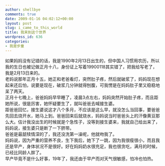 ```yaml
---
author: shellbye
comments: true
date: 2009-01-16 04:02:12+00:00
layout: post
slug: i_came_to_this_world
title: 我来到这个世界
wordpress_id: 636
categories:
- 我是步童
---
```


如果妈妈没有记错的话，我是1990年2月13日出生的，但中国人习惯用农历，所以我的生日也被记做正月十八，身份证上写着19900118其实错了，把我给写老了，我是2月13日来的。   
老妈说那年正月十五，她正和老爸看灯，突然肚子疼，然后就破浆了，妈妈现在想起来还后怕，说要是现在，破浆几分钟就得刨腹，可我愣是在妈妈肚子里又稳稳地呆了两天。  
正月十七晚上，爸爸妈妈早早睡了，凌晨3点左右，妈妈突然开始肚子疼，而且距她所说，很是厉害，她怀疑要生了，就叫爸爸去喊接生婆。   
距爸爸回忆，接生婆说这才八个多月，不应该是这么早，就没怎么当回事，要爸爸先回去烧开水，她马上到。爸爸回来后就烧水，妈妈说当时爸爸头上的汗像黄豆那么大。估计我没出生的时候就是个急性子，没等到接生婆来，我就自己给出来了，妈妈说，接生婆只是断了一下脐带。   
爸爸是最舐犊情深的了，我还没洗第一澡呢，他就吻我了。   
妈妈说，因为严重的营养不良，生下我后，她下了一跳，因为我很瘦很小，而且我还是早产，身体状况不是很好。好在妈妈奶水很充足，我也很贪吃，满月的时候，已经比同龄人胖了。   
早产毕竟不是什么好事，19年了，我还由于早产而对天气很敏感，怕冷也怕热。
